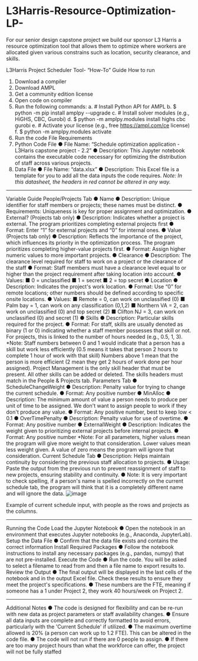 # L3Harris-Resource-Optimization-LP-
For our senior design capstone project we build our sponsor L3 Harris a resource optimization tool that allows them to optimize where workers are allocated given various constrains such as location, security clearance, and skills.


L3Harris Project Scheduler Tool- “How-To” Guide
How to run
1.	Download a compiler
2.	Download AMPL
3.	Get a community edition license
4.	Open code on compiler
5.	Run the following commands:
  a.	# Install Python API for AMPL
  b.	$ python -m pip install amplpy --upgrade
  c.	# Install solver modules (e.g., HiGHS, CBC, Gurobi)
  d.	$ python -m amplpy.modules install highs cbc gurobi
  e.	# Activate your license (e.g., free https://ampl.com/ce license)
  f.	$ python -m amplpy.modules activate <license-uuid>
6.	Run the code
File Requirements
1. Python Code File
●	File Name: “Schedule optimization application - L3Haris capstone project - 2.2”
●	Description: This Jupyter notebook contains the executable code necessary for optimizing the distribution of staff across various projects.
2. Data File
●	File Name: “data.xlsx”
●	Description: This Excel file is a template for you to add all the data inputs the code requires. 
*Note: In this datasheet, the headers in red cannot be altered in any way.*
________________________________________
Variable Guide
People/Projects Tab
●	Name
●	Description: Unique identifier for staff members or projects; these names must be distinct.
●	Requirements: Uniqueness is key for proper assignment and optimization.
●	External? (Projects tab only)
●	Description: Indicates whether a project is external. The program prioritizes completing external projects first
●	Format: Enter “1” for external projects and “0” for internal ones.
●	Value (Projects tab only)
●	Description: Reflects the importance of the project, which influences its priority in the optimization process. The program prioritizes completing higher-value projects first.
●	Format: Assign higher numeric values to more important projects.
●	Clearance
●	Description: The clearance level required for staff to work on a project or the clearance of the staff
●	Format: Staff members must have a clearance level equal to or higher than the project requirement after taking location into account.
●	Values: 
■	0 = unclassified
■	1 = secret
■	2 = top secret
●	Location
●	Description: Indicates the project's work location.
●	Format: Use “0” for remote locations; other numbers should be defined according to specific onsite locations.
●	Values:
■	Remote = 0, can work on unclassified (0)
■	Palm bay = 1, can work on any classification (0,1,2)
■	Northern VA = 2, can work on unclassified (0) and top secret (2)
■	Clifton NJ = 3, can work on unclassified (0) and secret (1)
●	Skills
●	Description: Particular skills required for the project.
●	Format: For staff, skills are usually denoted as binary (1 or 0) indicating whether a staff member possesses that skill or not. For projects, this is linked to the number of hours needed (e.g., 0.5, 1, 3).
*Note: Staff numbers between 0 and 1 would indicate that a person has a skill but work less efficiently (0.5 means it takes that person 2 hours to complete 1 hour of work with that skill) Numbers above 1 mean that the person is more efficient (2 mean they get 2 hours of work done per hour assigned).
Project Management is the only skill header that must be present. All other skills can be added or deleted. The skills headers must match in the People & Projects tab.
Parameters Tab
●	ScheduleChangeWeight
●	Description: Penalty value for trying to change the current schedule.
●	Format: Any positive number
●	MinAlloc
●	Description: The minimum amount of value a person needs to produce per unit of time to be assigned. We don't want to assign people to work if they don't produce any value.
●	Format: Any positive number, best to keep low < 0.1
●	OverTimePenalty
●	Description: Penalty value for use of overtime. 
●	Format: Any positive number
●	ExternalWeight
●	Description: Indicates the weight given to prioritizing external projects before internal projects.
●	Format: Any positive number
*Note: For all parameters, higher values mean the program will give more weight to that consideration. Lower values mean less weight given. A value of zero means the program will ignore that consideration. 
Current Schedule Tab
●	Description: Helps maintain continuity by considering the previous staff allocation to projects.
●	Usage: Paste the output from the previous run to prevent reassignment of staff to new projects, ensuring stability and continuity.
●	Note: It is very important to check spelling, if a person's name is spelled incorrectly on the current schedule tab, the program will think that it is a completely different name and will ignore the data.
 ![image](https://github.com/Michael-gruver/L3Harris-Resource-Optimization-LP-/assets/168142857/1b7cf0a3-0ee4-4f24-9a8f-24cf3bbd6863)

Example of current schedule input, with people as the rows and projects as the columns.
________________________________________
Running the Code
	Load the Jupyter Notebook
●	Open the notebook in an environment that executes Jupyter notebooks (e.g., Anaconda, JupyterLab).
	Setup the Data File
●	Confirm that the data file exists and contains the correct information
	Install Required Packages
●	Follow the notebook instructions to install any necessary packages (e.g., pandas, numpy) that are not pre-installed.
	Execute the Code
●	Run the code. You will be asked to select a filename to read from and then a file name to export results to. 
	Review the Output
●	The final output will be displayed in the last cells of the notebook and in the output Excel file. Check these results to ensure they meet the project's specifications.
●	These numbers are the FTE, meaning if someone has a 1 under Project 2, they work 40 hours/week on Project 2.
________________________________________
Additional Notes
●	The code is designed for flexibility and can be re-run with new data as project parameters or staff availability changes.
●	Ensure all data inputs are complete and correctly formatted to avoid errors, particularly with the 'Current Schedule' if utilized.
●	The maximum overtime allowed is 20% (a person can work up to 1.2 FTE). This can be altered in the code file.
●	The code will not run if there are 0 people to assign.
●	If there are too many project hours than what the workforce can offer, the project will not be fully staffed

